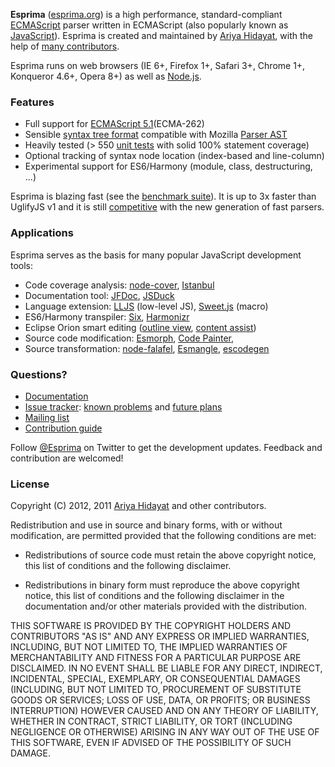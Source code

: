 **Esprima** ([esprima.org](http://esprima.org)) is a high performance,
standard-compliant [ECMAScript](http://www.ecma-international.org/publications/standards/Ecma-262.htm)
parser written in ECMAScript (also popularly known as
[JavaScript](http://en.wikipedia.org/wiki/JavaScript>JavaScript)).
Esprima is created and maintained by [Ariya Hidayat](http://twitter.com/ariyahidayat),
with the help of [many contributors](https://github.com/ariya/esprima/contributors).

Esprima runs on web browsers (IE 6+, Firefox 1+, Safari 3+, Chrome 1+, Konqueror 4.6+, Opera 8+) as well as
[Node.js](http://nodejs.org).

### Features

- Full support for [ECMAScript 5.1](http://www.ecma-international.org/publications/standards/Ecma-262.htm)(ECMA-262)
- Sensible [syntax tree format](http://esprima.org/doc/index.html#ast) compatible with Mozilla
[Parser AST](https://developer.mozilla.org/en/SpiderMonkey/Parser_API)
- Heavily tested (> 550 [unit tests](http://esprima.org/test/) with solid 100% statement coverage)
- Optional tracking of syntax node location (index-based and line-column)
- Experimental support for ES6/Harmony (module, class, destructuring, ...)

Esprima is blazing fast (see the [benchmark suite](http://esprima.org/test/benchmarks.html)).
It is up to 3x faster than UglifyJS v1 and it is still [competitive](http://esprima.org/test/compare.html)
with the new generation of fast parsers.

### Applications

Esprima serves as the basis for many popular JavaScript development tools:

- Code coverage analysis: [node-cover](https://github.com/itay/node-cover), [Istanbul](https://github.com/yahoo/Istanbul)
- Documentation tool: [JFDoc](https://github.com/thejohnfreeman/jfdoc), [JSDuck](https://github.com/senchalabs/jsduck)
- Language extension: [LLJS](http://mbebenita.github.com/LLJS/) (low-level JS),
[Sweet.js](http://sweetjs.org/) (macro)
- ES6/Harmony transpiler: [Six](https://github.com/matthewrobb/six), [Harmonizr](https://github.com/jdiamond/harmonizr)
- Eclipse Orion smart editing ([outline view](https://github.com/aclement/esprima-outline), [content assist](http://contraptionsforprogramming.blogspot.com/2012/02/better-javascript-content-assist-in.html))
- Source code modification: [Esmorph](https://github.com/ariya/esmorph), [Code Painter](https://github.com/fawek/codepainter),
- Source transformation: [node-falafel](https://github.com/substack/node-falafel), [Esmangle](https://github.com/Constellation/esmangle), [escodegen](https://github.com/Constellation/escodegen)

### Questions?
- [Documentation](http://esprima.org/doc)
- [Issue tracker](http://issues.esprima.org): [known problems](http://code.google.com/p/esprima/issues/list?q=Defect)
and [future plans](http://code.google.com/p/esprima/issues/list?q=Enhancement)
- [Mailing list](http://groups.google.com/group/esprima)
- [Contribution guide](http://esprima.org/doc/index.html#contribution)

Follow [@Esprima](http://twitter.com/Esprima) on Twitter to get the
development updates.
Feedback and contribution are welcomed!

### License

Copyright (C) 2012, 2011 [Ariya Hidayat](http://ariya.ofilabs.com/about)
 and other contributors.

Redistribution and use in source and binary forms, with or without
modification, are permitted provided that the following conditions are met:

  * Redistributions of source code must retain the above copyright
    notice, this list of conditions and the following disclaimer.

  * Redistributions in binary form must reproduce the above copyright
    notice, this list of conditions and the following disclaimer in the
    documentation and/or other materials provided with the distribution.

THIS SOFTWARE IS PROVIDED BY THE COPYRIGHT HOLDERS AND CONTRIBUTORS "AS IS"
AND ANY EXPRESS OR IMPLIED WARRANTIES, INCLUDING, BUT NOT LIMITED TO, THE
IMPLIED WARRANTIES OF MERCHANTABILITY AND FITNESS FOR A PARTICULAR PURPOSE
ARE DISCLAIMED. IN NO EVENT SHALL <COPYRIGHT HOLDER> BE LIABLE FOR ANY
DIRECT, INDIRECT, INCIDENTAL, SPECIAL, EXEMPLARY, OR CONSEQUENTIAL DAMAGES
(INCLUDING, BUT NOT LIMITED TO, PROCUREMENT OF SUBSTITUTE GOODS OR SERVICES;
LOSS OF USE, DATA, OR PROFITS; OR BUSINESS INTERRUPTION) HOWEVER CAUSED AND
ON ANY THEORY OF LIABILITY, WHETHER IN CONTRACT, STRICT LIABILITY, OR TORT
(INCLUDING NEGLIGENCE OR OTHERWISE) ARISING IN ANY WAY OUT OF THE USE OF
THIS SOFTWARE, EVEN IF ADVISED OF THE POSSIBILITY OF SUCH DAMAGE.

